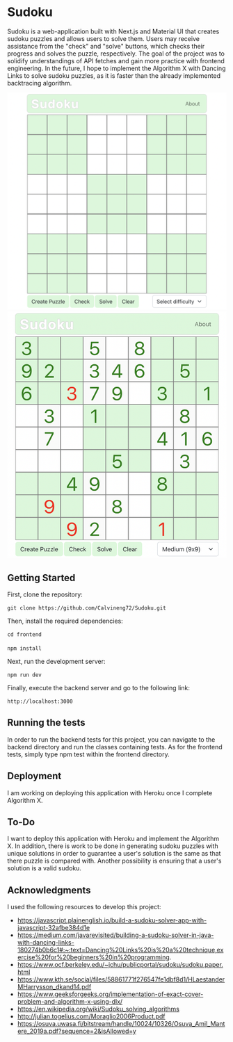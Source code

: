 # Sudoku

Sudoku is a web-application built with Next.js and Material UI that creates sudoku puzzles and allows users to solve them. Users may receive assistance from the "check" and "solve" buttons, which checks their progress and solves the puzzle, respectively. The goal of the project was to solidify understandings of API fetches and gain more practice with frontend engineering. In the future, I hope to implement the Algorithm X with Dancing Links to solve sudoku puzzles, as it is faster than the already implemented backtracing algorithm.

![Alt text](project_screenshots/empty-sudoku.png "Empty Sudoku")
![Alt text](project_screenshots/sample-sudoku.png "Sample Sudoku")

## Getting Started

First, clone the repository:

    git clone https://github.com/Calvineng72/Sudoku.git
      
Then, install the required dependencies: 
 
    cd frontend
 
    npm install
      
Next, run the development server:

    npm run dev
    
Finally, execute the backend server and go to the following link:

    http://localhost:3000

## Running the tests

In order to run the backend tests for this project, you can navigate to the backend directory and run the classes containing tests. As for the frontend tests, simply type npm test within the frontend directory. 

## Deployment

I am working on deploying this application with Heroku once I complete Algorithm X.

## To-Do

I want to deploy this application with Heroku and implement the Algorithm X. In addition, there is work to be done in generating sudoku puzzles with unique solutions in order to guarantee a user's solution is the same as that there puzzle is compared with. Another possibility is ensuring that a user's solution is a valid sudoku. 

## Acknowledgments

I used the following resources to develop this project:

- https://javascript.plainenglish.io/build-a-sudoku-solver-app-with-javascript-32afbe384d1e
- https://medium.com/javarevisited/building-a-sudoku-solver-in-java-with-dancing-links-180274b0b6c1#:~:text=Dancing%20Links%20is%20a%20technique,exercise%20for%20beginners%20in%20programming.
- https://www.ocf.berkeley.edu/~jchu/publicportal/sudoku/sudoku.paper.html
- https://www.kth.se/social/files/58861771f276547fe1dbf8d1/HLaestanderMHarrysson_dkand14.pdf
- https://www.geeksforgeeks.org/implementation-of-exact-cover-problem-and-algorithm-x-using-dlx/
- https://en.wikipedia.org/wiki/Sudoku_solving_algorithms
- http://julian.togelius.com/Moraglio2006Product.pdf
- https://osuva.uwasa.fi/bitstream/handle/10024/10326/Osuva_Amil_Mantere_2019a.pdf?sequence=2&isAllowed=y
